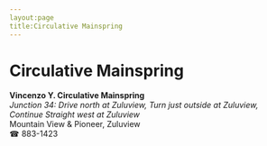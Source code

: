 ```yaml
---
layout:page
title:Circulative Mainspring
---
```

# Circulative Mainspring

**Vincenzo Y. Circulative Mainspring**  
_Junction 34: Drive north at Zuluview, Turn just outside at Zuluview, Continue Straight west at Zuluview_  
Mountain View & Pioneer, Zuluview  
☎ 883-1423



